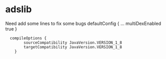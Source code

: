 # adslib

Need add some lines to fix some bugs
    defaultConfig {
        ...
        multiDexEnabled true
    }

      compileOptions {
            sourceCompatibility JavaVersion.VERSION_1_8
            targetCompatibility JavaVersion.VERSION_1_8
        }